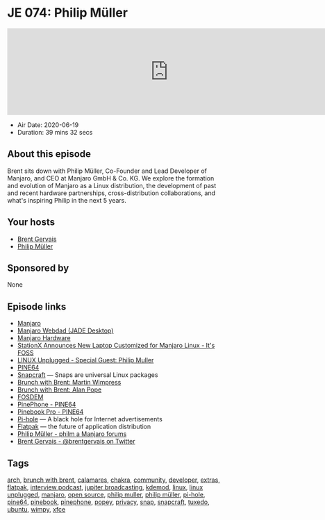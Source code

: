 # JE 074: Philip Müller

<iframe src="https://player.fireside.fm/v2/WTrMvATU+JxgbKmc_?theme=dark" width="740" height="200" frameborder="0" scrolling="no"></iframe>

* Air Date: 2020-06-19
* Duration: 39 mins 32 secs

## About this episode

Brent sits down with Philip Müller, Co-Founder and Lead Developer of Manjaro, and CEO at Manjaro GmbH & Co. KG. We explore the formation and evolution of Manjaro as a Linux distribution, the development of past and recent hardware partnerships, cross-distribution collaborations, and what's inspiring Philip in the next 5 years.

## Your hosts
* [Brent Gervais](https://extras.show//hosts/brent)
* [Philip Müller](https://extras.show//guests/philip-muller)

## Sponsored by

None



## Episode links

  * [Manjaro](https://manjaro.org/ "Manjaro")
  * [Manjaro Webdad (JADE Desktop)](https://manjaro.org/download/#manjaro-webdad "Manjaro Webdad \(JADE Desktop\)")
  * [Manjaro Hardware](https://manjaro.org/hardware/ "Manjaro Hardware")
  * [StationX Announces New Laptop Customized for Manjaro Linux - It's FOSS](https://itsfoss.com/stationx-manjaro-linux/ "StationX Announces New Laptop Customized for Manjaro Linux - It's FOSS")
  * [LINUX Unplugged - Special Guest: Philip Muller](https://linuxunplugged.com/guests/philipmuller "LINUX Unplugged - Special Guest: Philip Muller")
  * [PINE64](https://www.pine64.org/ "PINE64")
  * [Snapcraft](https://snapcraft.io/ "Snapcraft") — Snaps are universal Linux packages
  * [Brunch with Brent: Martin Wimpress](https://extras.show/29 "Brunch with Brent: Martin Wimpress")
  * [Brunch with Brent: Alan Pope](https://extras.show/38 "Brunch with Brent: Alan Pope")
  * [FOSDEM](https://fosdem.org/ "FOSDEM")
  * [PinePhone - PINE64](https://www.pine64.org/pinephone/ "PinePhone - PINE64")
  * [Pinebook Pro - PINE64](https://www.pine64.org/pinebook-pro/ "Pinebook Pro - PINE64")
  * [Pi-hole](https://pi-hole.net/ "Pi-hole") — A black hole for Internet advertisements
  * [Flatpak](https://www.flatpak.org/ "Flatpak") — the future of application distribution
  * [Philip Müller - philm a Manjaro forums](https://forum.manjaro.org/about "Philip Müller - philm a Manjaro forums")
  * [Brent Gervais - @brentgervais on Twitter](https://twitter.com/brentgervais "Brent Gervais - @brentgervais on Twitter")



## Tags

[arch](https://extras.show//tags/arch), [brunch with brent](https://extras.show//tags/brunch%20with%20brent), [calamares](https://extras.show//tags/calamares), [chakra](https://extras.show//tags/chakra), [community](https://extras.show//tags/community), [developer](https://extras.show//tags/developer), [extras](https://extras.show//tags/extras), [flatpak](https://extras.show//tags/flatpak), [interview podcast](https://extras.show//tags/interview%20podcast), [jupiter broadcasting](https://extras.show//tags/jupiter%20broadcasting), [kdemod](https://extras.show//tags/kdemod), [linux](https://extras.show//tags/linux), [linux unplugged](https://extras.show//tags/linux%20unplugged), [manjaro](https://extras.show//tags/manjaro), [open source](https://extras.show//tags/open%20source), [philip muller](https://extras.show//tags/philip%20muller), [philip müller](https://extras.show//tags/philip%20m%C3%BCller), [pi-hole](https://extras.show//tags/pi-hole), [pine64](https://extras.show//tags/pine64), [pinebook](https://extras.show//tags/pinebook), [pinephone](https://extras.show//tags/pinephone), [popey](https://extras.show//tags/popey), [privacy](https://extras.show//tags/privacy), [snap](https://extras.show//tags/snap), [snapcraft](https://extras.show//tags/snapcraft), [tuxedo](https://extras.show//tags/tuxedo), [ubuntu](https://extras.show//tags/ubuntu), [wimpy](https://extras.show//tags/wimpy), [xfce](https://extras.show//tags/xfce)